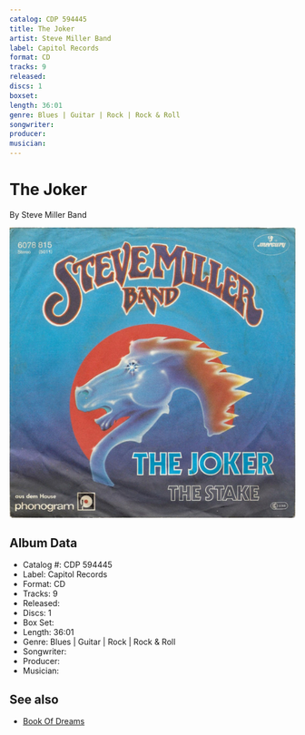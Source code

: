 ```yaml
---
catalog: CDP 594445
title: The Joker
artist: Steve Miller Band
label: Capitol Records
format: CD
tracks: 9
released: 
discs: 1
boxset: 
length: 36:01
genre: Blues | Guitar | Rock | Rock & Roll
songwriter: 
producer: 
musician: 
---
```


# The Joker

By Steve Miller Band

![](../../assets/cdcovers/Steve_Miller_Band-The_Joker.png)

## Album Data

- Catalog #: CDP 594445
- Label: Capitol Records
- Format: CD
- Tracks: 9
- Released: 
- Discs: 1
- Box Set: 
- Length: 36:01
- Genre: Blues | Guitar | Rock | Rock & Roll
- Songwriter: 
- Producer: 
- Musician: 


## See also

- [Book Of Dreams](Book_Of_Dreams.md)
